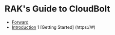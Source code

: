 # RAK's Guide to CloudBolt

* [Forward](https://github.com/CloudBoltSoftware/RAKsGuideToCloudBolt/blob/c5a71ec54c13fcab6ad181021818f00721812cba/forward.md)
* [Introduction](https://github.com/CloudBoltSoftware/RAKsGuideToCloudBolt/blob/c5a71ec54c13fcab6ad181021818f00721812cba/introduction.md)
1 [Getting Started] (https://#)

